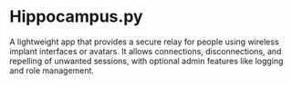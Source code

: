 # Hippocampus.py
A lightweight app that provides a secure relay for people using wireless implant interfaces or avatars. It allows connections, disconnections, and repelling of unwanted sessions, with optional admin features like logging and role management.
